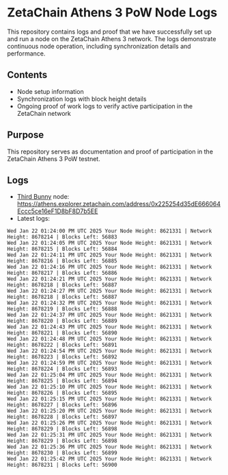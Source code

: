 # ZetaChain Athens 3 PoW Node Logs
This repository contains logs and proof that we have successfully set up and run a node on the ZetaChain Athens 3 network. The logs demonstrate continuous node operation, including synchronization details and performance.

## Contents
- Node setup information
- Synchronization logs with block height details
- Ongoing proof of work logs to verify active participation in the ZetaChain network

## Purpose
This repository serves as documentation and proof of participation in the ZetaChain Athens 3 PoW testnet.

## Logs

- [Third Bunny](https://thirdbunny.xyz/) node: https://athens.explorer.zetachain.com/address/0x225254d35dE666064Eccc5ce16eF1D8bF8D7b5EE
- Latest logs:
```
Wed Jan 22 01:24:00 PM UTC 2025 Your Node Height: 8621331 | Network Height: 8678214 | Blocks Left: 56883
Wed Jan 22 01:24:05 PM UTC 2025 Your Node Height: 8621331 | Network Height: 8678215 | Blocks Left: 56884
Wed Jan 22 01:24:11 PM UTC 2025 Your Node Height: 8621331 | Network Height: 8678216 | Blocks Left: 56885
Wed Jan 22 01:24:16 PM UTC 2025 Your Node Height: 8621331 | Network Height: 8678217 | Blocks Left: 56886
Wed Jan 22 01:24:21 PM UTC 2025 Your Node Height: 8621331 | Network Height: 8678218 | Blocks Left: 56887
Wed Jan 22 01:24:27 PM UTC 2025 Your Node Height: 8621331 | Network Height: 8678218 | Blocks Left: 56887
Wed Jan 22 01:24:32 PM UTC 2025 Your Node Height: 8621331 | Network Height: 8678219 | Blocks Left: 56888
Wed Jan 22 01:24:37 PM UTC 2025 Your Node Height: 8621331 | Network Height: 8678220 | Blocks Left: 56889
Wed Jan 22 01:24:43 PM UTC 2025 Your Node Height: 8621331 | Network Height: 8678221 | Blocks Left: 56890
Wed Jan 22 01:24:48 PM UTC 2025 Your Node Height: 8621331 | Network Height: 8678222 | Blocks Left: 56891
Wed Jan 22 01:24:54 PM UTC 2025 Your Node Height: 8621331 | Network Height: 8678223 | Blocks Left: 56892
Wed Jan 22 01:24:59 PM UTC 2025 Your Node Height: 8621331 | Network Height: 8678224 | Blocks Left: 56893
Wed Jan 22 01:25:04 PM UTC 2025 Your Node Height: 8621331 | Network Height: 8678225 | Blocks Left: 56894
Wed Jan 22 01:25:10 PM UTC 2025 Your Node Height: 8621331 | Network Height: 8678226 | Blocks Left: 56895
Wed Jan 22 01:25:15 PM UTC 2025 Your Node Height: 8621331 | Network Height: 8678227 | Blocks Left: 56896
Wed Jan 22 01:25:20 PM UTC 2025 Your Node Height: 8621331 | Network Height: 8678228 | Blocks Left: 56897
Wed Jan 22 01:25:26 PM UTC 2025 Your Node Height: 8621331 | Network Height: 8678229 | Blocks Left: 56898
Wed Jan 22 01:25:31 PM UTC 2025 Your Node Height: 8621331 | Network Height: 8678229 | Blocks Left: 56898
Wed Jan 22 01:25:36 PM UTC 2025 Your Node Height: 8621331 | Network Height: 8678230 | Blocks Left: 56899
Wed Jan 22 01:25:42 PM UTC 2025 Your Node Height: 8621331 | Network Height: 8678231 | Blocks Left: 56900
```
